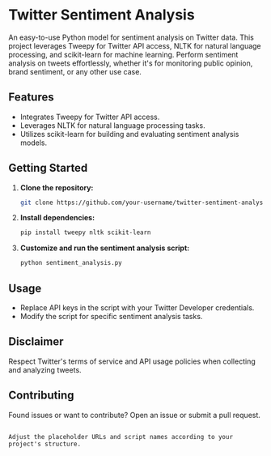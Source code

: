 # Twitter Sentiment Analysis

An easy-to-use Python model for sentiment analysis on Twitter data. This project leverages Tweepy for Twitter API access, NLTK for natural language processing, and scikit-learn for machine learning. Perform sentiment analysis on tweets effortlessly, whether it's for monitoring public opinion, brand sentiment, or any other use case.

## Features
- Integrates Tweepy for Twitter API access.
- Leverages NLTK for natural language processing tasks.
- Utilizes scikit-learn for building and evaluating sentiment analysis models.

## Getting Started
1. **Clone the repository:**
   ```bash
   git clone https://github.com/your-username/twitter-sentiment-analysis.git
   ```
2. **Install dependencies:**
   ```bash
   pip install tweepy nltk scikit-learn
   ```
3. **Customize and run the sentiment analysis script:**
   ```bash
   python sentiment_analysis.py
   ```

## Usage
- Replace API keys in the script with your Twitter Developer credentials.
- Modify the script for specific sentiment analysis tasks.

## Disclaimer
Respect Twitter's terms of service and API usage policies when collecting and analyzing tweets.

## Contributing
Found issues or want to contribute? Open an issue or submit a pull request.

```

Adjust the placeholder URLs and script names according to your project's structure.

